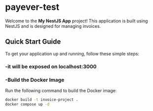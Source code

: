 # payever-test

Welcome to the **My NestJS App** project! This application is built using NestJS and is designed for managing invoices.

## Quick Start Guide

To get your application up and running, follow these simple steps:

### -it will be exposed on localhost:3000
### -Build the Docker Image

Run the following command to build the Docker image:

```bash
docker build -t invoice-project .
docker compose up -d
